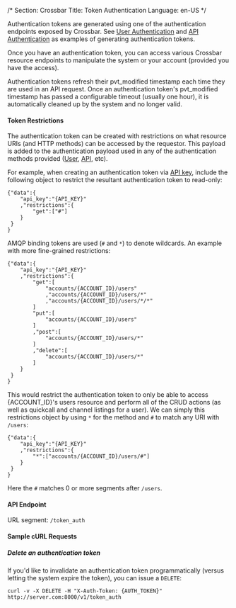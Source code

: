 /*
Section: Crossbar
Title: Token Authentication
Language: en-US
*/

Authentication tokens are generated using one of the authentication endpoints exposed by Crossbar. See [User Authentication](./user_authentication.md) and [API Authentication](./api_authentication.md) as examples of generating authentication tokens.

Once you have an authentication token, you can access various Crossbar resource endpoints to manipulate the system or your account (provided you have the access).

Authentication tokens refresh their pvt\_modified timestamp each time they are used in an API request. Once an authentication token's pvt\_modified timestamp has passed a configurable timeout (usually one hour), it is automatically cleaned up by the system and no longer valid.

#### Token Restrictions

The authentication token can be created with restrictions on what resource URIs (and HTTP methods) can be accessed by the requestor. This payload is added to the authentication payload used in any of the authentication methods provided ([User](./user_authentication.md), [API](./api_authentication.md), etc).

For example, when creating an authentication token via [API key](./api_authentication.md), include the following object to restrict the resultant authentication token to read-only:

    {"data":{
        "api_key":"{API_KEY}"
        ,"restrictions":{
            "get":["#"]
        }
     }
    }

AMQP binding tokens are used (`#` and `*`) to denote wildcards. An example with more fine-grained restrictions:

    {"data":{
        "api_key":"{API_KEY}"
        ,"restrictions":{
            "get":[
                "accounts/{ACCOUNT_ID}/users"
                ,"accounts/{ACCOUNT_ID}/users/*"
                ,"accounts/{ACCOUNT_ID}/users/*/*"
            ]
            "put":[
                "accounts/{ACCOUNT_ID}/users"
            ]
            ,"post":[
                "accounts/{ACCOUNT_ID}/users/*"
            ]
            ,"delete":[
                "accounts/{ACCOUNT_ID}/users/*"
            ]
        }
     }
    }

This would restrict the authentication token to only be able to access {ACCOUNT_ID}'s users resource and perform all of the CRUD actions (as well as quickcall and channel listings for a user). We can simply this restrictions object by using `*` for the method and `#` to match any URI with `/users`:

    {"data":{
        "api_key":"{API_KEY}"
        ,"restrictions":{
            "*":["accounts/{ACCOUNT_ID}/users/#"]
        }
     }
    }

Here the `#` matches 0 or more segments after `/users`.

#### API Endpoint

URL segment: `/token_auth`

#### Sample cURL Requests

##### Delete an authentication token

If you'd like to invalidate an authentication token programmatically (versus letting the system expire the token), you can issue a `DELETE`:

    curl -v -X DELETE -H "X-Auth-Token: {AUTH_TOKEN}" http://server.com:8000/v1/token_auth
